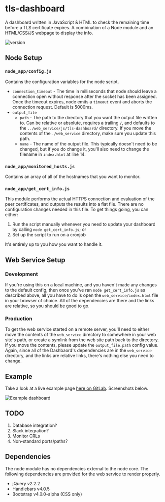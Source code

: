 # tls-dashboard
A dashboard written in JavaScript &amp; HTML to check the remaining time before a TLS certificate expires. A combination of a Node module and an HTML/CSS/JS webpage to display the info. 

![version](https://img.shields.io/badge/version-1.2.0-brightgreen.svg?style=flat-square)

## Node Setup
### `node_app/config.js`
Contains the configuration variables for the node script.  

* `connection_timeout` - The time in milliseconds that node should leave a connection open without response after the socket has been assigned. Once the timeout expires, node emits a `timeout` event and aborts the connection request. Default is 5000ms.  
* `output_file`  
  * `path` - The path to the directory that you want the output file written to. Can be relative or absolute, requires a trailing `/`, and defaults to the `../web_service/js/tls-dashboard/` directory. If you move the contents of the `./web_service` directory, make sure you update this path.  
  * `name` - The name of the output file. This typically doesn't need to be changed, but if you do change it, you'll also need to change the filename in `index.html` at line 14.  


### `node_app/monitored_hosts.js`
Contains an array of all of the hostnames that you want to monitor. 

### `node_app/get_cert_info.js`
This module performs the actual HTTPS connection and evaluation of the peer certificates, and outputs the results into a flat file. There are no configuration changes needed in this file. To get things going, you can either:  

1. Run the script manually whenever you need to update your dashboard by calling `node get_cert_info.js`; or   
2. Set up the script to run on a cronjob

It's entirely up to you how you want to handle it. 

## Web Service Setup
### Development
If you're using this on a local machine, and you haven't made any changes to the default config, then once you've ran `node get_cert_info.js` as described above, all you have to do is open the `web_service/index.html` file in your browser of choice. All of the dependencies are there and the links are relative, so you should be good to go. 

### Production
To get the web service started on a remote server, you'll need to either move the contents of the `web_service` directory to somewhere in your web site's path, or create a symlink from the web site path back to the directory. If you move the contents, please update the `output_file.path` config value. Again, since all of the Dashbaord's dependencies are in the `web_service` directory, and the links are relative links, there's nothing else you need to change. 

## Example
Take a look at a live example page [here on GitLab][1]. Screenshots below. 

![Example dashboard](https://raw.githubusercontent.com/cmrunton/tls-dashboard/master/tls-dashboard.png)  

## TODO
1. Database integration?  
2. Slack integration?  
3. Monitor CRLs  
4. Non-standard ports/paths?

## Dependencies
The node module has no dependencies external to the node core. The following dependencies are provided for the web service to render properly.

* jQuery v2.2.2  
* Handlebars v4.0.5  
* Bootstrap v4.0.0-alpha (CSS only)  

[1]:https://pages.runtondev.com/tls-dashboard/demo/